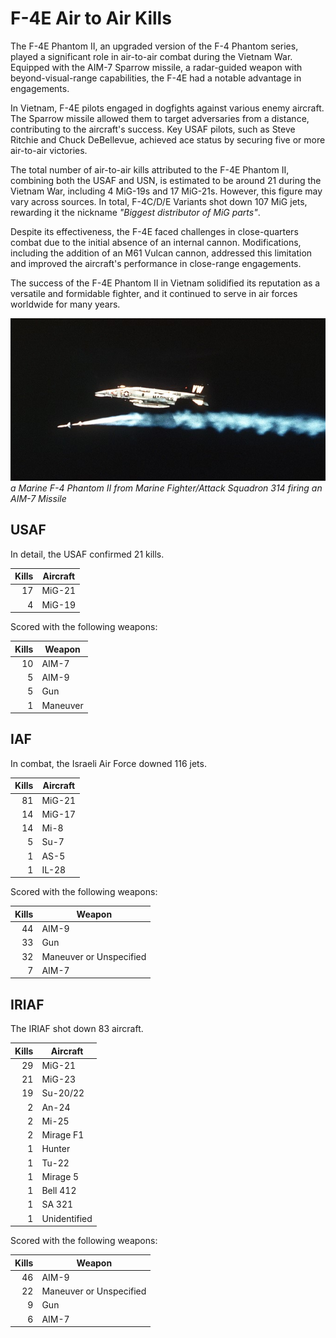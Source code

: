# F-4E Air to Air Kills

The F-4E Phantom II, an upgraded version of the F-4 Phantom series, played a
significant role in air-to-air combat during the Vietnam War. Equipped with the
AIM-7 Sparrow missile, a radar-guided weapon with beyond-visual-range
capabilities, the F-4E had a notable advantage in engagements.

In Vietnam, F-4E pilots engaged in dogfights against various enemy aircraft. The
Sparrow missile allowed them to target adversaries from a distance, contributing
to the aircraft's success. Key USAF pilots, such as Steve Ritchie and Chuck
DeBellevue, achieved ace status by securing five or more air-to-air victories.

The total number of air-to-air kills attributed to the F-4E Phantom II,
combining both the USAF and USN, is estimated to be around 21 during the Vietnam
War, including 4 MiG-19s and 17 MiG-21s. However, this figure may vary across
sources. In total, F-4C/D/E Variants shot down 107 MiG jets, rewarding it the
nickname _"Biggest distributor of MiG parts"_.

Despite its effectiveness, the F-4E faced challenges in close-quarters combat
due to the initial absence of an internal cannon. Modifications, including the
addition of an M61 Vulcan cannon, addressed this limitation and improved the
aircraft's performance in close-range engagements.

The success of the F-4E Phantom II in Vietnam solidified its reputation as a
versatile and formidable fighter, and it continued to serve in air forces
worldwide for many years.

![real_life_f4_firing_aim_7](../img/real_life_f4_firing_aim_7.jpg) _a Marine F-4
Phantom II from Marine Fighter/Attack Squadron 314 firing an AIM-7 Missile_

## USAF

In detail, the USAF confirmed 21 kills.

| Kills | Aircraft |
| ----: | -------- |
|    17 | MiG-21   |
|     4 | MiG-19   |

Scored with the following weapons:

| Kills | Weapon   |
| ----: | -------- |
|    10 | AIM-7    |
|     5 | AIM-9    |
|     5 | Gun      |
|     1 | Maneuver |

## IAF

In combat, the Israeli Air Force downed 116 jets.

| Kills | Aircraft |
| ----: | -------- |
|    81 | MiG-21   |
|    14 | MiG-17   |
|    14 | Mi-8     |
|     5 | Su-7     |
|     1 | AS-5     |
|     1 | IL-28    |

Scored with the following weapons:

| Kills | Weapon                  |
| ----: | ----------------------- |
|    44 | AIM-9                   |
|    33 | Gun                     |
|    32 | Maneuver or Unspecified |
|     7 | AIM-7                   |

## IRIAF

The IRIAF shot down 83 aircraft.

| Kills | Aircraft     |
| ----: | ------------ |
|    29 | MiG-21       |
|    21 | MiG-23       |
|    19 | Su-20/22     |
|     2 | An-24        |
|     2 | Mi-25        |
|     2 | Mirage F1    |
|     1 | Hunter       |
|     1 | Tu-22        |
|     1 | Mirage 5     |
|     1 | Bell 412     |
|     1 | SA 321       |
|     1 | Unidentified |

Scored with the following weapons:

| Kills | Weapon                  |
| ----: | ----------------------- |
|    46 | AIM-9                   |
|    22 | Maneuver or Unspecified |
|     9 | Gun                     |
|     6 | AIM-7                   |
